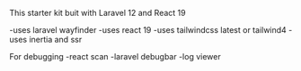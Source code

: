 This  starter kit buit with Laravel 12 and React 19

-uses laravel wayfinder
-uses react 19
-uses tailwindcss latest or tailwind4
-uses inertia and ssr


For debugging
-react scan
-laravel debugbar
-log viewer

